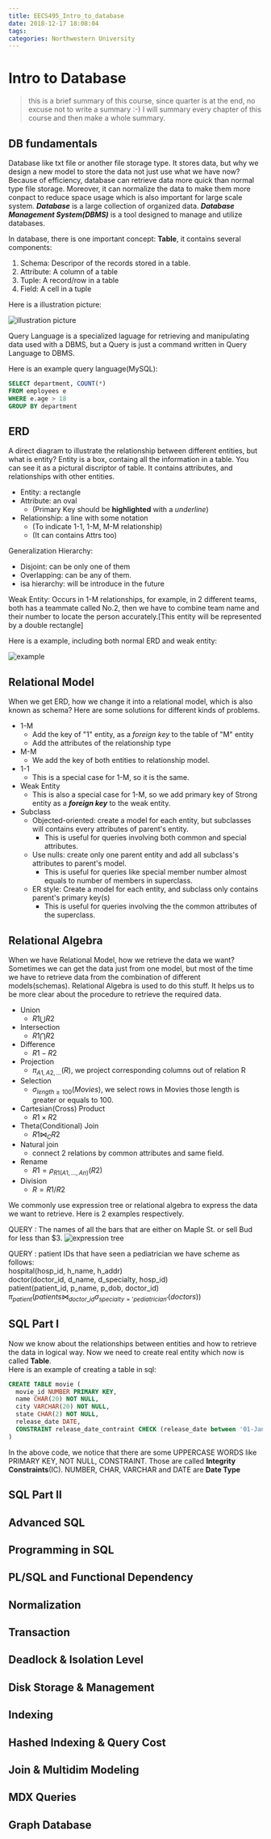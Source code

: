 ```yaml
---
title: EECS495_Intro_to_database
date: 2018-12-17 18:08:04
tags:
categories: Northwestern University
---
```

# Intro to Database

> this is a brief summary of this course, since quarter is at the end, no excuse not to write a summary :-)
> I will summary every chapter of this course and then make a whole summary.
<!--more-->
## DB fundamentals
Database like txt file or another file storage type. It stores data, but why we design a new model to store the data not just use what we have now? Because of efficiency, database can retrieve data more quick than normal type file storage. Moreover, it can normalize the data to make them more conpact to reduce space usage which is also important for large scale system.
***Database*** is a large collection of organized data.
***Database Management System(DBMS)*** is a tool designed to manage and utilize databases.

In database, there is one important concept: **Table**, it contains several components: 

1. Schema: Descripor of the records stored in a table.
2. Attribute: A column of a table
3. Tuple: A record/row in a table
4. Field: A cell in a tuple

Here is a illustration picture:

![illustration picture](https://raw.githubusercontent.com/TCoherence/TCoherence.github.io/save/source/_posts/EECS495-Intro-to-database/Screen%20Shot%202018-12-17%20at%206.37.56%20PM.png)

Query Language is a specialized laguage for retrieving and manipulating data used with a DBMS, but a Query is just a command written in Query Language to DBMS.

Here is an example query language(MySQL):
```sql
SELECT department, COUNT(*)
FROM employees e
WHERE e.age > 18
GROUP BY department
```  



## ERD
A direct diagram to illustrate the relationship between different entities, but what is entity? Entity is a box, containg all the information in a table. You can see it as a pictural discriptor of table. It contains attributes, and relationships with other entities.
- Entity: a rectangle
- Attribute: an oval
  - (Primary Key should be **highlighted** with a *underline*)  
- Relationship: a line with some notation
  - (To indicate 1-1, 1-M, M-M relationship)
  - (It can contains Attrs too)

Generalization Hierarchy:
- Disjoint: can be only one of them
- Overlapping: can be any of them.
- isa hierarchy: will be introduce in the future

Weak Entity:
Occurs in 1-M relationships, for example, in 2 different teams, both has a teammate called No.2, then we have to combine team name and their number to locate the person accurately.[This entity will be represented by a double rectangle]

Here is a example, including both normal ERD and weak entity:

![example](https://raw.githubusercontent.com/TCoherence/TCoherence.github.io/save/source/_posts/EECS495-Intro-to-database/Screen%20Shot%202018-12-18%20at%2010.52.16%20PM.png)

## Relational Model
When we get ERD, how we change it into a relational model, which is also known as schema? Here are some solutions for different kinds of problems.
- 1-M  
  - Add the key of "1" entity, as a *foreign key* to the table of "M" entity
  - Add the attributes of the relationship type
- M-M
  - We add the key of both entities to relationship model.
- 1-1
  - This is a special case for 1-M, so it is the same.
- Weak Entity
  - This is also a special case for 1-M, so we add primary key of Strong entity as a ***foreign key*** to the weak entity.
- Subclass
  - Objected-oriented: create a model for each entity, but subclasses will contains every attributes of parent's entity.
    - This is useful for queries involving both common and special attributes.
  - Use nulls: create only one parent entity and add all subclass's attributes to parent's model.
    - This is useful for queries like special member number almost equals to number of members in superclass.   
  - ER style: Create a model for each entity, and subclass only contains parent's primary key(s)
    - This is useful for queries involving the the common attributes of the superclass.

## Relational Algebra
When we have Relational Model, how we retrieve the data we want? Sometimes we can get the data just from one model, but most of the time we have to retrieve data from the combination of different models(schemas). Relational Algebra is used to do this stuff. It helps us to be more clear about the procedure to retrieve the required data.
- Union
  - $R1 \bigcup R2$
- Intersection
  - $R1 \bigcap R2$
- Difference
  - $R1 - R2$
- Projection
  - $\pi_{A1,A2, ...}(R)$, we project corresponding columns out of relation R
- Selection
  - $\sigma_{length \geq 100}(Movies)$, we select rows in Movies those length is greater or equals to 100.
- Cartesian(Cross) Product
  - $R1 \times R2$
- Theta(Conditional) Join
  - $R1 \bowtie_{C} R2$
- Natural join
  - connect 2 relations by common attributes and same field.
- Rename
  - $R1 = \rho_{R1(A1, ..., An)}(R2)$
- Division
  - $R = R1 / R2$

We commonly use expression tree or relational algebra to express the data we want to retrieve. Here is 2 examples respectively.

QUERY : The names of all the bars that are either on Maple
St. or sell Bud for less than $3.
![expression tree](https://raw.githubusercontent.com/TCoherence/TCoherence.github.io/save/source/_posts/EECS495-Intro-to-database/Screen%20Shot%202018-12-18%20at%2010.47.03%20PM.png)

QUERY : patient IDs that have seen a pediatrician
we have scheme as follows:  
hospital(hosp_id, h_name, h_addr)  
doctor(doctor_id, d_name, d_specialty, hosp_id)  
patient(patient_id, p_name, p_dob, doctor_id)
$\pi_{patient}(patients \bowtie_{doctor\_id}\sigma_{specialty='pediatrician'}(doctors))$

## SQL Part I
Now we know about the relationships between entities and how to retrieve the data in logical way. Now we need to create real entity which now is called **Table**.  
Here is an example of creating a table in sql:  
```sql
CREATE TABLE movie (
  movie_id NUMBER PRIMARY KEY,
  name CHAR(20) NOT NULL,
  city VARCHAR(20) NOT NULL,
  state CHAR(2) NOT NULL,
  release_date DATE,
  CONSTRAINT release_date_contraint CHECK (release_date between '01-Jan-1980' and '31-Dec-1989')
)
```
In the above code, we notice that there are some UPPERCASE WORDS like PRIMARY KEY, NOT NULL, CONSTRAINT. Those are called **Integrity Constraints**(IC). NUMBER, CHAR, VARCHAR and DATE are **Date Type**
## SQL Part II

## Advanced SQL

## Programming in SQL

## PL/SQL and Functional Dependency

## Normalization

## Transaction

## Deadlock & Isolation Level

## Disk Storage & Management

## Indexing

## Hashed Indexing & Query Cost

## Join & Multidim Modeling

## MDX Queries

## Graph Database